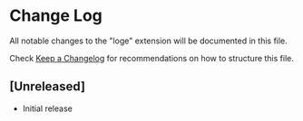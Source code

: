 # Change Log

All notable changes to the "loge" extension will be documented in this file.

Check [Keep a Changelog](http://keepachangelog.com/) for recommendations on how to structure this file.

## [Unreleased]

- Initial release